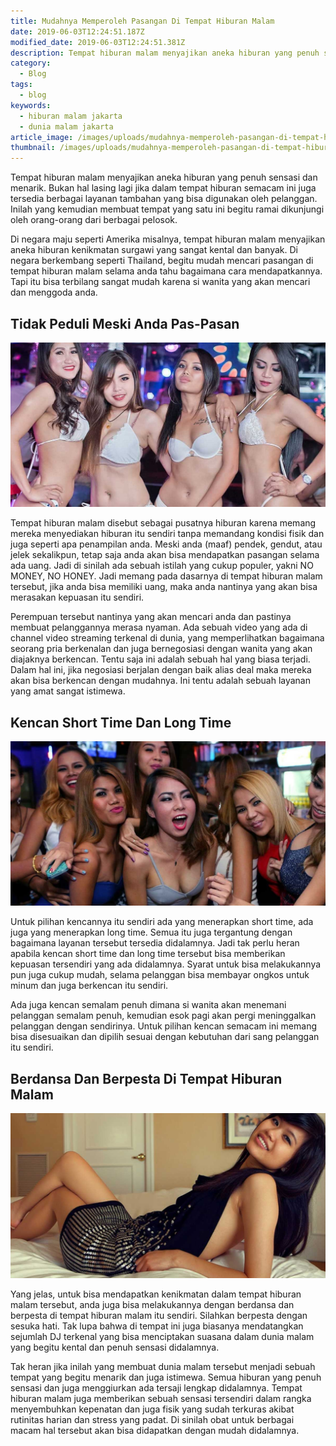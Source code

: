 ```yaml
---
title: Mudahnya Memperoleh Pasangan Di Tempat Hiburan Malam
date: 2019-06-03T12:24:51.187Z
modified_date: 2019-06-03T12:24:51.381Z
description: Tempat hiburan malam menyajikan aneka hiburan yang penuh sensasi dan menarik. Bukan hal lasing lagi jika dalam tempat hiburan semacam ini.
category:
  - Blog
tags:
  - blog
keywords:
  - hiburan malam jakarta
  - dunia malam jakarta
article_image: /images/uploads/mudahnya-memperoleh-pasangan-di-tempat-hiburan-malam-3.jpg
thumbnail: /images/uploads/mudahnya-memperoleh-pasangan-di-tempat-hiburan-malam-1-012.jpg
---
```

Tempat hiburan malam menyajikan aneka hiburan yang penuh sensasi dan menarik. Bukan hal lasing lagi jika dalam tempat hiburan semacam ini juga tersedia berbagai layanan tambahan yang bisa digunakan oleh pelanggan. Inilah yang kemudian membuat tempat yang satu ini begitu ramai dikunjungi oleh orang-orang dari berbagai pelosok. 

Di negara maju seperti Amerika misalnya, tempat hiburan malam menyajikan aneka hiburan kenikmatan surgawi yang sangat kental dan banyak. Di negara berkembang seperti Thailand, begitu mudah mencari pasangan di tempat hiburan malam selama anda tahu bagaimana cara mendapatkannya. Tapi itu bisa terbilang sangat mudah karena si wanita yang akan mencari dan menggoda anda.



## Tidak Peduli Meski Anda Pas-Pasan

![Mudahnya Memperoleh Pasangan Di Tempat Hiburan Malam](/images/uploads/mudahnya-memperoleh-pasangan-di-tempat-hiburan-malam-3.jpg)

Tempat hiburan malam disebut sebagai pusatnya hiburan karena memang mereka menyediakan hiburan itu sendiri tanpa memandang kondisi fisik dan juga seperti apa penampilan anda. Meski anda (maaf) pendek, gendut, atau jelek sekalikpun, tetap saja anda akan bisa mendapatkan pasangan selama ada uang. Jadi di sinilah ada sebuah istilah yang cukup populer, yakni NO MONEY, NO HONEY. Jadi memang pada dasarnya di tempat hiburan malam tersebut, jika anda bisa memiliki uang, maka anda nantinya yang akan bisa merasakan kepuasan itu sendiri.

Perempuan tersebut nantinya yang akan mencari anda dan pastinya membuat pelanggannya merasa nyaman. Ada sebuah video yang ada di channel video streaming terkenal di dunia, yang memperlihatkan bagaimana seorang pria berkenalan dan juga bernegosiasi dengan wanita yang akan diajaknya berkencan. Tentu saja ini adalah sebuah hal yang biasa terjadi. Dalam hal ini, jika negosiasi berjalan dengan baik alias deal maka mereka akan bisa berkencan dengan mudahnya. Ini tentu adalah sebuah layanan yang amat sangat istimewa.



## Kencan Short Time Dan Long Time

![Mudahnya Memperoleh Pasangan Di Tempat Hiburan Malam](/images/uploads/mudahnya-memperoleh-pasangan-di-tempat-hiburan-malam-2.jpg)

Untuk pilihan kencannya itu sendiri ada yang menerapkan short time, ada juga yang menerapkan long time. Semua itu juga tergantung dengan bagaimana layanan tersebut tersedia didalamnya. Jadi tak perlu heran apabila kencan short time dan long time tersebut bisa memberikan kepuasan tersendiri yang ada didalamnya. Syarat untuk bisa melakukannya pun juga cukup mudah, selama pelanggan bisa membayar ongkos untuk minum dan juga berkencan itu sendiri. 

Ada juga kencan semalam penuh dimana si wanita akan menemani pelanggan semalam penuh, kemudian esok pagi akan pergi meninggalkan pelanggan dengan sendirinya. Untuk pilihan kencan semacam ini memang bisa disesuaikan dan dipilih sesuai dengan kebutuhan dari sang pelanggan itu sendiri. 



## Berdansa Dan Berpesta Di Tempat Hiburan Malam

![Mudahnya Memperoleh Pasangan Di Tempat Hiburan Malam](/images/uploads/mudahnya-memperoleh-pasangan-di-tempat-hiburan-malam-1.jpg)

Yang jelas, untuk bisa mendapatkan kenikmatan dalam tempat hiburan malam tersebut, anda juga bisa melakukannya dengan berdansa dan berpesta di tempat hiburan malam itu sendiri. Silahkan berpesta dengan sesuka hati. Tak lupa bahwa di tempat ini juga biasanya mendatangkan sejumlah DJ terkenal yang bisa menciptakan suasana dalam dunia malam yang begitu kental dan penuh sensasi didalamnya. 

Tak heran jika inilah yang membuat dunia malam tersebut menjadi sebuah tempat yang begitu menarik dan juga istimewa. Semua hiburan yang penuh sensasi dan juga menggiurkan ada tersaji lengkap didalamnya. Tempat hiburan malam juga memberikan sebuah sensasi tersendiri dalam rangka menyembuhkan kepenatan dan juga fisik yang sudah terkuras akibat rutinitas harian dan stress yang padat. Di sinilah obat untuk berbagai macam hal tersebut akan bisa didapatkan dengan mudah didalamnya.
